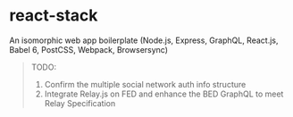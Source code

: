 # react-stack
An isomorphic web app boilerplate (Node.js, Express, GraphQL, React.js, Babel 6, PostCSS, Webpack, Browsersync)

> TODO:
> 1. Confirm the multiple social network auth info structure
> 2. Integrate Relay.js on FED and enhance the BED GraphQL to meet Relay Specification
 
